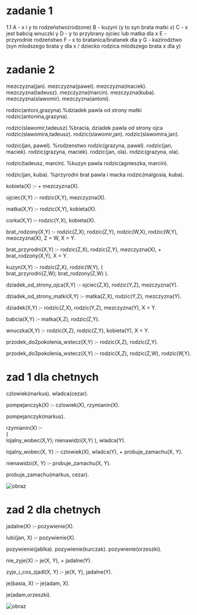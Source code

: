 # zadanie 1
1.1
A - x i y to rodzeństwo(rodzone)
B - kuzyni (y to syn brata matki x)
C - x jest babcią wnuczki y
D - y to przybrany ojciec lub matka dla x
E - przyrodnie rodzeństwo
F - x to bratanica/bratanek dla y
G - kazirodztwo (syn mlodszego brata y dla x / dziecko rodzica mlodszego brata x dla y)

# zadanie 2

mezczyzna(jan).
mezczyzna(pawel).
mezczyzna(maciek).
mezczyzna(tadeusz).
mezczyzna(marcin).
mezczyzna(kuba).
mezczyzna(slawomir).
mezczyzna(antoni).

rodzic(antoni,grazyna).%dziadek pawla od strony matki
rodzic(antonina,grazyna).

rodzic(slawomir,tadeusz).%bracia, dziadek pawla od strony ojca
rodzic(slawomira,tadeusz).
rodzic(slawomir,jan).
rodzic(slawomira,jan).

rodzic(jan, pawel). %rodzenstwo 
rodzic(grazyna, pawel).
rodzic(jan, maciek).
rodzic(grazyna, maciek).
rodzic(jan, ola).
rodzic(grazyna, ola).

rodzic(tadeusz, marcin). %kuzyn pawla
rodzic(agnieszka, marcin).


rodzic(jan, kuba). %przyrodni brat pawla i macka
rodzic(malgosia, kuba).

kobieta(X) :-
    \+ mezczyzna(X).

ojciec(X,Y) :- 
    rodzic(X,Y), 
    mezczyzna(X).

matka(X,Y) :- 
    rodzic(X,Y), 
    kobieta(X).

corka(X,Y) :- 
    rodzic(Y,X), 
    kobieta(X).

brat_rodzony(X,Y) :- 
    rodzic(Z,X), 
    rodzic(Z,Y), 
    rodzic(W,X), 
    rodzic(W,Y), 
    mezczyzna(X), 
    Z \= W,
    X \= Y.

brat_przyrodni(X,Y) :- 
    rodzic(Z,X), 
    rodzic(Z,Y), 
    mezczyzna(X), 
    \+ brat_rodzony(X,Y), 
    X \= Y.

kuzyn(X,Y) :- 
    rodzic(Z,X), 
    rodzic(W,Y), 
    (   
    	brat_przyrodni(Z,W);
    	brat_rodzony(Z,W)
    ).

dziadek_od_strony_ojca(X,Y) :- 
    ojciec(Z,X), 
    rodzic(Y,Z),
	mezczyzna(Y).

dziadek_od_strony_matki(X,Y) :- 
    matka(Z,X), 
    rodzic(Y,Z),
    mezczyzna(Y).

dziadek(X,Y) :- 
    rodzic(Z,X), 
    rodzic(Y,Z), 
    mezczyzna(Y), 
    X \= Y.

babcia(X,Y) :- 
    matka(X,Z), 
    rodzic(Z,Y).

wnuczka(X,Y) :- 
    rodzic(X,Z), 
    rodzic(Z,Y), 
    kobieta(Y), 
    X \= Y.

przodek_do2pokolenia_wstecz(X,Y) :- 
    rodzic(X,Z), 
    rodzic(Z,Y).

przodek_do3pokolenia_wstecz(X,Y) :- 
    rodzic(X,Z), 
    rodzic(Z,W), 
    rodzic(W,Y).


# zad 1 dla chetnych

czlowiek(markus).
wladca(cezar).

pompejanczyk(X) :- 
    czlowiek(X),
    rzymianin(X).

pompejanczyk(markus).

rzymianin(X) :-    
    (   
    lojalny_wobec(X,Y); 
    nienawidzi(X,Y)
    ),
    wladca(Y).

lojalny_wobec(X, Y) :- 
    czlowiek(X), 
    wladca(Y),
    \+ probuje_zamachu(X, Y).

nienawidzi(X, Y) :- 
    probuje_zamachu(X, Y).

probuje_zamachu(markus, cezar).


![obraz](https://github.com/mmciezak/wssi/assets/127038795/72926c94-2f45-432c-9dad-561e11017231)

# zad 2 dla chetnych

jadalne(X) :-
    pozywienie(X).

lubi(jan, X) :- 
    pozywienie(X).

pozywienie(jablka).
pozywienie(kurczak).
pozywienie(orzeszki).

nie_zyje(X) :-
    je(X, Y),
    \+ jadalne(Y).

zyje_i_cos_zjadl(X, Y) :-
    je(X, Y),
    jadalne(Y).

je(basia, X) :- 
    je(adam, X).

je(adam,orzeszki).

![obraz](https://github.com/mmciezak/wssi/assets/127038795/87337b93-baed-4dd0-bd4e-d3f1dce4017d)


